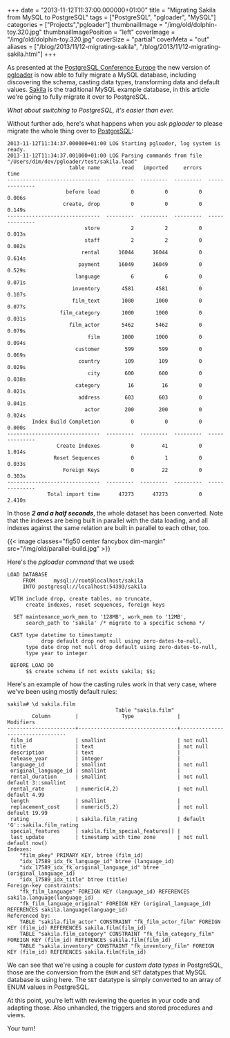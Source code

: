 +++
date = "2013-11-12T11:37:00.000000+01:00"
title = "Migrating Sakila from MySQL to PostgreSQL"
tags = ["PostgreSQL", "pgloader", "MySQL"]
categories = ["Projects","pgloader"]
thumbnailImage = "/img/old/dolphin-toy.320.jpg"
thumbnailImagePosition = "left"
coverImage = "/img/old/dolphin-toy.320.jpg"
coverSize = "partial"
coverMeta = "out"
aliases = ["/blog/2013/11/12-migrating-sakila",
           "/blog/2013/11/12-migrating-sakila.html"]
+++

As presented at the 
[PostgreSQL Conference Europe](http://2013.pgconf.eu/) the new version of 
[pgloader](https://github.com/dimitri/pgloader)
is now able to fully migrate a MySQL database, including discovering the
schema, casting data types, transforming data and default values. 
[Sakila](http://dev.mysql.com/doc/sakila/en/) is
the traditional MySQL example database, in this article we're going to fully
migrate it over to PostgreSQL.


*What about switching to PostgreSQL, it's easier than ever.*

Without further ado, here's what happens when you ask 
*pgloader* to please
migrate the whole thing over to 
[PostgreSQL](http://www.postgresql.org/):

~~~
2013-11-12T11:34:37.000000+01:00 LOG Starting pgloader, log system is ready.
2013-11-12T11:34:37.001000+01:00 LOG Parsing commands from file "/Users/dim/dev/pgloader/test/sakila.load"
                    table name       read   imported     errors            time
------------------------------  ---------  ---------  ---------  --------------
                   before load          0          0          0          0.006s
                  create, drop          0          0          0          0.149s
------------------------------  ---------  ---------  ---------  --------------
                         store          2          2          0          0.013s
                         staff          2          2          0          0.082s
                        rental      16044      16044          0          0.614s
                       payment      16049      16049          0          0.529s
                      language          6          6          0          0.071s
                     inventory       4581       4581          0          0.107s
                     film_text       1000       1000          0          0.077s
                 film_category       1000       1000          0          0.031s
                    film_actor       5462       5462          0          0.079s
                          film       1000       1000          0          0.094s
                      customer        599        599          0          0.069s
                       country        109        109          0          0.029s
                          city        600        600          0          0.038s
                      category         16         16          0          0.021s
                       address        603        603          0          0.041s
                         actor        200        200          0          0.024s
        Index Build Completion          0          0          0          0.000s
------------------------------  ---------  ---------  ---------  --------------
                Create Indexes          0         41          0          1.014s
               Reset Sequences          0          1          0          0.033s
                  Foreign Keys          0         22          0          0.303s
------------------------------  ---------  ---------  ---------  --------------
             Total import time      47273      47273          0          2.410s
~~~


In those 
***2 and a half seconds***, the whole dataset has been converted. Note
that the indexes are being built in parallel with the data loading, and all
indexes against the same relation are built in parallel to each other,
too.


{{< image classes="fig50 center fancybox dim-margin" src="/img/old/parallel-build.jpg" >}}


Here's the 
*pgloader command* that we used:

~~~
LOAD DATABASE
     FROM      mysql://root@localhost/sakila
     INTO postgresql://localhost:54393/sakila

 WITH include drop, create tables, no truncate,
      create indexes, reset sequences, foreign keys

  SET maintenance_work_mem to '128MB', work_mem to '12MB',
      search_path to 'sakila' /* migrate to a specific schema */

 CAST type datetime to timestamptz
           drop default drop not null using zero-dates-to-null,
      type date drop not null drop default using zero-dates-to-null,
      type year to integer

 BEFORE LOAD DO
      $$ create schema if not exists sakila; $$;
~~~


Here's an example of how the casting rules work in that very case, where
we've been using mostly default rules:

~~~
sakila# \d sakila.film
                                   Table "sakila.film"
        Column        |              Type              |            Modifiers            
----------------------+--------------------------------+---------------------------------
 film_id              | smallint                       | not null
 title                | text                           | not null
 description          | text                           | 
 release_year         | integer                        | 
 language_id          | smallint                       | not null
 original_language_id | smallint                       | 
 rental_duration      | smallint                       | not null default 3::smallint
 rental_rate          | numeric(4,2)                   | not null default 4.99
 length               | smallint                       | 
 replacement_cost     | numeric(5,2)                   | not null default 19.99
 rating               | sakila.film_rating             | default 'G'::sakila.film_rating
 special_features     | sakila.film_special_features[] | 
 last_update          | timestamp with time zone       | not null default now()
Indexes:
    "film_pkey" PRIMARY KEY, btree (film_id)
    "idx_17589_idx_fk_language_id" btree (language_id)
    "idx_17589_idx_fk_original_language_id" btree (original_language_id)
    "idx_17589_idx_title" btree (title)
Foreign-key constraints:
    "fk_film_language" FOREIGN KEY (language_id) REFERENCES sakila.language(language_id)
    "fk_film_language_original" FOREIGN KEY (original_language_id) REFERENCES sakila.language(language_id)
Referenced by:
    TABLE "sakila.film_actor" CONSTRAINT "fk_film_actor_film" FOREIGN KEY (film_id) REFERENCES sakila.film(film_id)
    TABLE "sakila.film_category" CONSTRAINT "fk_film_category_film" FOREIGN KEY (film_id) REFERENCES sakila.film(film_id)
    TABLE "sakila.inventory" CONSTRAINT "fk_inventory_film" FOREIGN KEY (film_id) REFERENCES sakila.film(film_id)
~~~


We can see that we're using a couple for 
*custom data types* in PostgreSQL,
those are the conversion from the 
`ENUM` and 
`SET` datatypes that MySQL database
is using here. The 
`SET` datatype is simply converted to an array of ENUM
values in PostgreSQL.

At this point, you're left with reviewing the queries in your code and
adapting those. Also unhandled, the triggers and stored procedures and
views.

Your turn!

